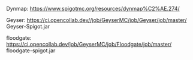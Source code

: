 Dynmap: https://www.spigotmc.org/resources/dynmap%C2%AE.274/

Geyser: https://ci.opencollab.dev//job/GeyserMC/job/Geyser/job/master/
Geyser-Spigot.jar

floodgate: https://ci.opencollab.dev/job/GeyserMC/job/Floodgate/job/master/
floodgate-spigot.jar
